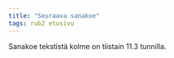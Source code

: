 ```yaml
---
title: "Seuraava sanakoe"
tags: rub2 etusivu
---
```


Sanakoe tekstistä kolme on tiistain 11.3 tunnilla.
